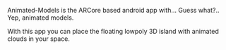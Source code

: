 Animated-Models is the ARCore based android app with... Guess what?.. Yep, animated models.

With this app you can place the floating lowpoly 3D island with animated clouds in your space. 